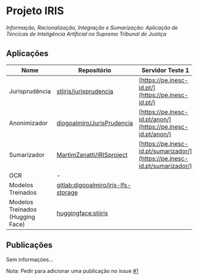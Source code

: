 # Projeto IRIS
###### Informação, Racionalização, Integração e Sumarização: Aplicação de Téncicas de Inteligência Artificial no Supremo Tribunal de Justiça

## Aplicações

| Nome | Repositório | Servidor Teste 1 | Servidor Teste 2 | Servidor Produção |
|------|-------------|------------------|------------------|-------------------|
| Jurisprudência | [stjiris/jurisprudencia][juris] | [https://pe.inesc-id.pt/](https://pe.inesc-id.pt/) | [51.254.44.35:9100](http://51.254.44.35:9100/) | [https://juris.stj.pt/](https://juris.stj.pt/) |
| Anonimizador  | [diogoalmiro/JurisPrudencia][anon-cli] | [https://pe.inesc-id.pt/anon/](https://pe.inesc-id.pt/anon/) | [51.254.44.35:7999](http://51.254.44.35:7999/) | [https://anon.stj.pt/](https://anon.stj.pt/) |
| Sumarizador | [MartimZanatti/IRISproject][sumar] | [https://pe.inesc-id.pt/sumarizador/](https://pe.inesc-id.pt/sumarizador/) | [51.254.44.35:8999](http://51.254.44.35:8999/) | [https://sum.stj.pt/](https://sum.stj.pt/) |
| OCR | - | | | |
| Modelos Treinados | [gitlab:digooalmiro/iris-lfs-storage][model] | | | |
| Modelos Treinados (Hugging Face) | [huggingface:stjiris](https://huggingface.co/stjiris) | | | |

[juris]: https://www.github.com/stjiris/jurisprudencia
[anon-cli]: https://github.com/diogoalmiro/JurisPrudencia
[sumar]: https://github.com/MartimZanatti/IRISproject
[model]: https://gitlab.com/diogoalmiro/iris-lfs-storage/

## Publicações

Sem informações...

Nota: Pedir para adicionar uma publicação no issue [#1](https://github.com/stjiris/stjiris.github.io/issues/1)

